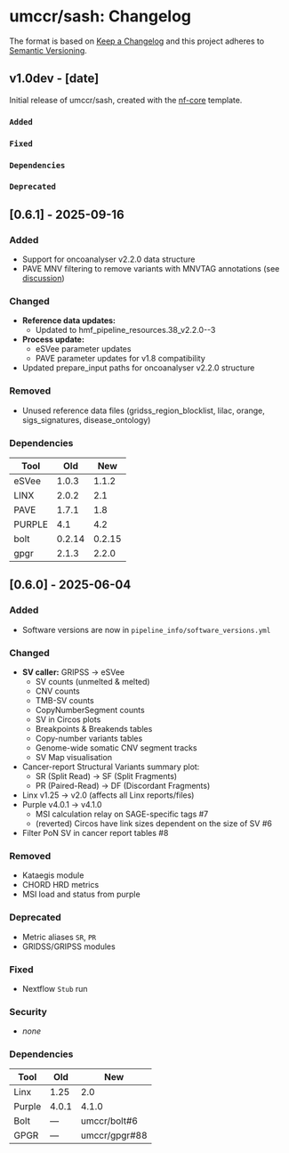 # umccr/sash: Changelog

The format is based on [Keep a Changelog](https://keepachangelog.com/en/1.0.0/)
and this project adheres to [Semantic Versioning](https://semver.org/spec/v2.0.0.html).

## v1.0dev - [date]

Initial release of umccr/sash, created with the [nf-core](https://nf-co.re/) template.

### `Added`

### `Fixed`

### `Dependencies`

### `Deprecated`

## [0.6.1] - 2025-09-16

### Added

- Support for oncoanalyser v2.2.0 data structure
- PAVE MNV filtering to remove variants with MNVTAG annotations (see [discussion](https://github.com/umccr/sash/issues/19))

### Changed

- **Reference data updates:**
  - Updated to hmf_pipeline_resources.38_v2.2.0--3
- **Process update:**
  - eSVee parameter updates
  - PAVE parameter updates for v1.8 compatibility
- Updated prepare_input paths for oncoanalyser v2.2.0 structure

### Removed

- Unused reference data files (gridss_region_blocklist, lilac, orange, sigs_signatures, disease_ontology)

### Dependencies

| Tool | Old | New |
|------|-----|-----|
| eSVee | 1.0.3 | 1.1.2 |
| LINX | 2.0.2 | 2.1 |
| PAVE | 1.7.1 | 1.8 |
| PURPLE | 4.1 | 4.2 |
| bolt | 0.2.14 | 0.2.15 |
| gpgr | 2.1.3 | 2.2.0 |

## [0.6.0] - 2025-06-04

### Added

- Software versions are now in `pipeline_info/software_versions.yml`

### Changed

- **SV caller:** GRIPSS → eSVee
  - SV counts (unmelted & melted)
  - CNV counts
  - TMB-SV counts
  - CopyNumberSegment counts
  - SV in Circos plots
  - Breakpoints & Breakends tables
  - Copy-number variants tables
  - Genome-wide somatic CNV segment tracks
  - SV Map visualisation
- Cancer-report Structural Variants summary plot:
  - SR (Split Read) → SF (Split Fragments)
  - PR (Paired-Read) → DF (Discordant Fragments)
- Linx v1.25 → v2.0 (affects all Linx reports/files)
- Purple v4.0.1 → v4.1.0
  - MSI calculation relay on SAGE-specific tags #7
  - (reverted) Circos have link sizes dependent on the size of SV #6
- Filter PoN SV in cancer report tables #8

### Removed

- Kataegis module
- CHORD HRD metrics
- MSI load and status from purple

### Deprecated

- Metric aliases `SR`, `PR`
- GRIDSS/GRIPSS modules

### Fixed

- Nextflow `Stub` run

### Security

- _none_

### Dependencies

| Tool | Old | New |
|------|-----|-----|
| Linx | 1.25 | 2.0 |
| Purple | 4.0.1 | 4.1.0 |
| Bolt | — | umccr/bolt#6 |
| GPGR | — | umccr/gpgr#88 |
